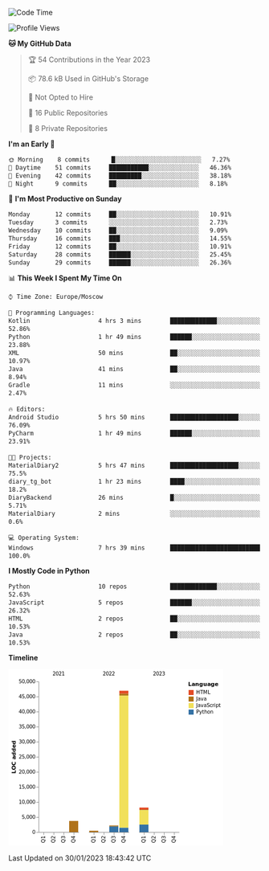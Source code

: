 <!--START_SECTION:waka-->
![Code Time](http://img.shields.io/badge/Code%20Time-9%20hrs%2015%20mins-blue)

![Profile Views](http://img.shields.io/badge/Profile%20Views-70-blue)

**🐱 My GitHub Data** 

> 🏆 54 Contributions in the Year 2023
 > 
> 📦 78.6 kB Used in GitHub's Storage 
 > 
> 🚫 Not Opted to Hire
 > 
> 📜 16 Public Repositories 
 > 
> 🔑 8 Private Repositories  
 > 
**I'm an Early 🐤** 

```text
🌞 Morning    8 commits      █░░░░░░░░░░░░░░░░░░░░░░░░   7.27% 
🌆 Daytime    51 commits     ███████████░░░░░░░░░░░░░░   46.36% 
🌃 Evening    42 commits     █████████░░░░░░░░░░░░░░░░   38.18% 
🌙 Night      9 commits      ██░░░░░░░░░░░░░░░░░░░░░░░   8.18%

```
📅 **I'm Most Productive on Sunday** 

```text
Monday       12 commits     ██░░░░░░░░░░░░░░░░░░░░░░░   10.91% 
Tuesday      3 commits      ░░░░░░░░░░░░░░░░░░░░░░░░░   2.73% 
Wednesday    10 commits     ██░░░░░░░░░░░░░░░░░░░░░░░   9.09% 
Thursday     16 commits     ███░░░░░░░░░░░░░░░░░░░░░░   14.55% 
Friday       12 commits     ██░░░░░░░░░░░░░░░░░░░░░░░   10.91% 
Saturday     28 commits     ██████░░░░░░░░░░░░░░░░░░░   25.45% 
Sunday       29 commits     ██████░░░░░░░░░░░░░░░░░░░   26.36%

```


📊 **This Week I Spent My Time On** 

```text
⌚︎ Time Zone: Europe/Moscow

💬 Programming Languages: 
Kotlin                   4 hrs 3 mins        █████████████░░░░░░░░░░░░   52.86% 
Python                   1 hr 49 mins        ██████░░░░░░░░░░░░░░░░░░░   23.88% 
XML                      50 mins             ██░░░░░░░░░░░░░░░░░░░░░░░   10.97% 
Java                     41 mins             ██░░░░░░░░░░░░░░░░░░░░░░░   8.94% 
Gradle                   11 mins             ░░░░░░░░░░░░░░░░░░░░░░░░░   2.47%

🔥 Editors: 
Android Studio           5 hrs 50 mins       ███████████████████░░░░░░   76.09% 
PyCharm                  1 hr 49 mins        ██████░░░░░░░░░░░░░░░░░░░   23.91%

🐱‍💻 Projects: 
MaterialDiary2           5 hrs 47 mins       ███████████████████░░░░░░   75.5% 
diary_tg_bot             1 hr 23 mins        ████░░░░░░░░░░░░░░░░░░░░░   18.2% 
DiaryBackend             26 mins             █░░░░░░░░░░░░░░░░░░░░░░░░   5.71% 
MaterialDiary            2 mins              ░░░░░░░░░░░░░░░░░░░░░░░░░   0.6%

💻 Operating System: 
Windows                  7 hrs 39 mins       █████████████████████████   100.0%

```

**I Mostly Code in Python** 

```text
Python                   10 repos            █████████████░░░░░░░░░░░░   52.63% 
JavaScript               5 repos             ██████░░░░░░░░░░░░░░░░░░░   26.32% 
HTML                     2 repos             ██░░░░░░░░░░░░░░░░░░░░░░░   10.53% 
Java                     2 repos             ██░░░░░░░░░░░░░░░░░░░░░░░   10.53%

```


**Timeline**

![Chart not found](https://raw.githubusercontent.com/Adlemex/Adlemex/main/charts/bar_graph.png) 


 Last Updated on 30/01/2023 18:43:42 UTC
<!--END_SECTION:waka-->
